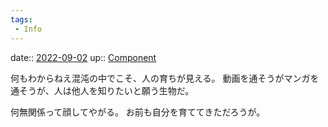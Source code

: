 ```yaml
---
tags:
 - Info
---
```


date:: [2022-09-02](Daily_Note/2022-09-02.md)
up:: [Component](../Bar/Novel/Chaos/Component.md)

何もわからねえ混沌の中でこそ、人の育ちが見える。
動画を通そうがマンガを通そうが、人は他人を知りたいと願う生物だ。

何無関係って顔してやがる。
お前も自分を育ててきただろうが。